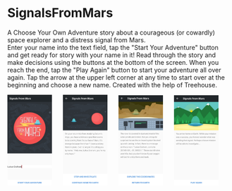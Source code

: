# SignalsFromMars
A Choose Your Own Adventure story about a courageous (or cowardly) space explorer and a distress signal from Mars.  
Enter your name into the text field, tap the "Start Your Adventure" button and get ready for story with your name in it!
Read through the story and make decisions using the buttons at the bottom of the screen.
When you reach the end, tap the "Play Again" button to start your adventure all over again. 
Tap the arrow at the upper left corner at any time to start over at the beginning and choose a new name.
Created with the help of Treehouse.
<pre>
<img src="https://github.com/daniel-sm-yu/SignalsFromMars/blob/master/SignalsREADME/SignalsInitial.jpg" width = "20%">   <img src="https://github.com/daniel-sm-yu/SignalsFromMars/blob/master/SignalsREADME/SignalsStory.jpg" width = "20%">   <img src="https://github.com/daniel-sm-yu/SignalsFromMars/blob/master/SignalsREADME/SignalsStory2.jpg" width = "20%">   <img src="https://github.com/daniel-sm-yu/SignalsFromMars/blob/master/SignalsREADME/SignalsEnd.jpg" width = "20%">
</pre>
